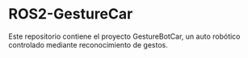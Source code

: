 # ROS2-GestureCar
Este repositorio contiene el proyecto GestureBotCar, un auto robótico controlado mediante reconocimiento de gestos. 
